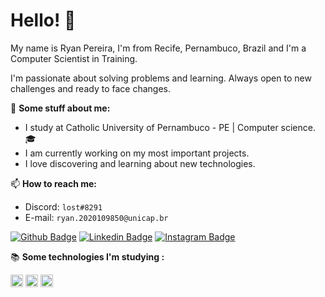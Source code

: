 # Hello! 👋

My name is Ryan Pereira, I'm from Recife, Pernambuco, Brazil and I'm a Computer Scientist in Training. 

I'm passionate about solving problems and learning. Always open to new challenges and ready to face changes.

👦 **Some stuff about me:**
- I study at Catholic University of Pernambuco - PE | Computer science.🎓
- I am currently working on my most important projects.
- I love discovering and learning about new technologies.

📫 **How to reach me:**

- Discord: `lost#8291`
- E-mail: `ryan.2020109850@unicap.br`

[![Github Badge](https://img.shields.io/badge/-Github-000?style=flat-square&logo=Github&logoColor=white&link=https://github.com/ryanpereirax)](https://github.com/ryanpereirax) [![Linkedin Badge](https://img.shields.io/badge/-LinkedIn-blue?style=flat-square&logo=Linkedin&logoColor=white&link=https://www.linkedin.com/in/ryanpereiradev/)]( https://www.linkedin.com/in/ryanpereirax/) [![Instagram Badge](https://img.shields.io/badge/-Instagram-red?style=flat-square&logo=Instagram&logoColor=black&link=https://www.instagram.com/ryanpereirax/)]( https://www.instagram.com/ryanpereirax/) 

📚 **Some technologies I'm studying :**</h3></strong> 
</p>
<img height="20em" src="https://img.shields.io/badge/Java-ED8B00?style=for-the-badge&logo=java&logoColor=white"/> 
<img height="20em" src="https://img.shields.io/badge/Python-ED8B380?style=for-the-badge&logo=python&logoColor=white"/> 
<img height="20em" src="https://img.shields.io/badge/JS-ED8B120?style=for-the-badge&logo=javascript&logoColor=white"/>

                        
